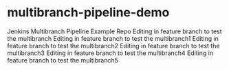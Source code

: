 # multibranch-pipeline-demo
Jenkins Multibranch Pipeline Example Repo
Editing in feature branch to test the multibranch
Editing in feature branch to test the multibranch1
Editing in feature branch to test the multibranch2
Editing in feature branch to test the multibranch3
Editing in feature branch to test the multibranch4
Editing in feature branch to test the multibranch5
